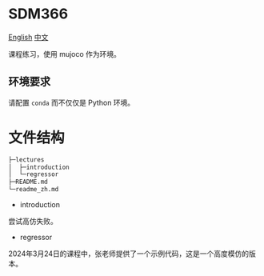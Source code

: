 # SDM366

[English](README.md) [中文](readme_zh.md)

课程练习，使用 mujoco 作为环境。

## 环境要求

请配置 `conda` 而不仅仅是 Python 环境。

# 文件结构

```bash
├─lectures
│  ├─introduction
│  └─regressor
├─README.md
└─readme_zh.md
```

- introduction

尝试高仿失败。

- regressor

2024年3月24日的课程中，张老师提供了一个示例代码，这是一个高度模仿的版本。